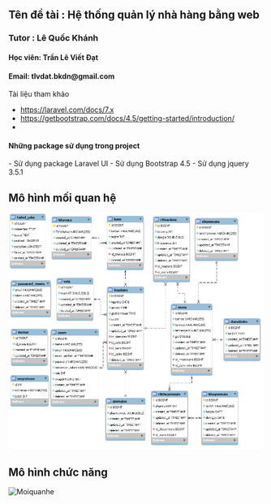 <h2> Tên đề tài : Hệ thống quản lý nhà hàng bằng web</h2>

<h3> Tutor : Lê Quốc Khánh</h3>
<h4> Học viên: Trần Lê Viết Đạt </h4>
<h4> Email: tlvdat.bkdn@gmail.com</h4>

<p>
Tài liệu tham khảo

- https://laravel.com/docs/7.x
- https://getbootstrap.com/docs/4.5/getting-started/introduction/
- 
</p>

<p>
<h4>Những package sử dụng trong project</h4>
- Sử dụng package Laravel UI
- Sử dụng Bootstrap 4.5
- Sử dụng jquery 3.5.1
</p>
<h2> Mô hình mối quan hệ </h2>
<img src='https://github.com/dat25134/ManagerRestaurant/blob/master/public/images/123.png' alt="Moiquanhe">
<h2> Mô hình chức năng </h2>
<img src='https://i.imgur.com/2EoL3HG.jpg' alt="Moiquanhe">
